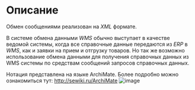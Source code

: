 # Описание

Обмен сообщениями реализован на _XML_ формате.

В системе обмена данными _WMS_ обычно выступает в качестве ведомой системы, когда все справочные данные передаются из _ERP_ в _WMS_, как и заявки на прием и отгрузку товаров. Но так же возможно использование обмена данными для получения справочных данных из WMS системы по средствам сообщений запросов справочных данных.


Нотация представлена на языке ArchiMate. Более подробно можно ознакомиться тут: http://sewiki.ru/ArchiMate
![image](https://user-images.githubusercontent.com/22858622/134003947-09014840-fc54-4d8b-b531-b0dbb4cf9acb.png)
